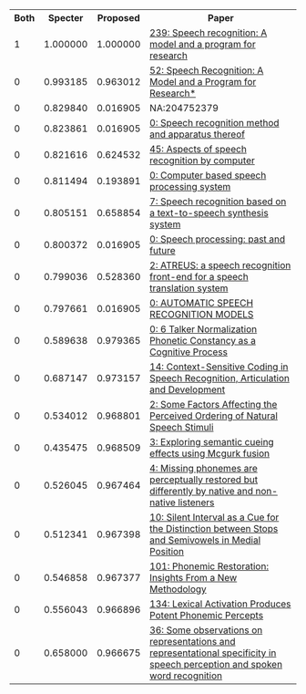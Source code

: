 <html><table><tr>
<th>Both</th>
<th>Specter</th>
<th>Proposed</th>
<th>Paper</th>
</tr>
<tr>
<td>1</td>
<td>1.000000</td>
<td>1.000000</td>
<td><a href="https://www.semanticscholar.org/paper/1ff661af7f909f8a8644a0b5d445216c357f8f76">239: Speech recognition: A model and a program for research</a></td>
</tr>
<tr>
<td>0</td>
<td>0.993185</td>
<td>0.963012</td>
<td><a href="https://www.semanticscholar.org/paper/c25028119e9b368e2d29da221f18f5c2efad060b">52: Speech Recognition: A Model and a Program for Research*</a></td>
</tr>
<tr>
<td>0</td>
<td>0.829840</td>
<td>0.016905</td>
<td>NA:204752379</td>
</tr>
<tr>
<td>0</td>
<td>0.823861</td>
<td>0.016905</td>
<td><a href="https://www.semanticscholar.org/paper/3fc7868dbdb541140a7352df46c6da8012c5699b">0: Speech recognition method and apparatus thereof</a></td>
</tr>
<tr>
<td>0</td>
<td>0.821616</td>
<td>0.624532</td>
<td><a href="https://www.semanticscholar.org/paper/1374222f975da69b26b0c34d4fac6d139a065e4d">45: Aspects of speech recognition by computer</a></td>
</tr>
<tr>
<td>0</td>
<td>0.811494</td>
<td>0.193891</td>
<td><a href="https://www.semanticscholar.org/paper/44f8fb01eef674137c92cd6252273dd4dd891191">0: Computer based speech processing system</a></td>
</tr>
<tr>
<td>0</td>
<td>0.805151</td>
<td>0.658854</td>
<td><a href="https://www.semanticscholar.org/paper/619cecb121835e66df74139fb122d61772be786b">7: Speech recognition based on a text-to-speech synthesis system</a></td>
</tr>
<tr>
<td>0</td>
<td>0.800372</td>
<td>0.016905</td>
<td><a href="https://www.semanticscholar.org/paper/5d68e4ab72a53008948d4707505da80937e3a406">0: Speech processing: past and future</a></td>
</tr>
<tr>
<td>0</td>
<td>0.799036</td>
<td>0.528360</td>
<td><a href="https://www.semanticscholar.org/paper/1bf36bc6ad4cd3c7087e6ac5ea9d8f2086432701">2: ATREUS: a speech recognition front-end for a speech translation system</a></td>
</tr>
<tr>
<td>0</td>
<td>0.797661</td>
<td>0.016905</td>
<td><a href="https://www.semanticscholar.org/paper/dab0cda708efa89ed565b3893695acf97ccf8ed1">0: AUTOMATIC SPEECH RECOGNITION MODELS</a></td>
</tr>
<tr>
<td>0</td>
<td>0.589638</td>
<td>0.979365</td>
<td><a href="https://www.semanticscholar.org/paper/933e7bf02e676c67c064e143aa436c46ea6e95b6">0: 6 Talker Normalization Phonetic Constancy as a Cognitive Process</a></td>
</tr>
<tr>
<td>0</td>
<td>0.687147</td>
<td>0.973157</td>
<td><a href="https://www.semanticscholar.org/paper/3276d40ebdd583104cb991a312dbc8822da2509f">14: Context-Sensitive Coding in Speech Recognition, Articulation and Development</a></td>
</tr>
<tr>
<td>0</td>
<td>0.534012</td>
<td>0.968801</td>
<td><a href="https://www.semanticscholar.org/paper/85303df392ba34e2e99534ca0a842ebd0a85e1c5">2: Some Factors Affecting the Perceived Ordering of Natural Speech Stimuli</a></td>
</tr>
<tr>
<td>0</td>
<td>0.435475</td>
<td>0.968509</td>
<td><a href="https://www.semanticscholar.org/paper/6153a5bc8bec4ce2aec8aafaff230fc752c440bf">3: Exploring semantic cueing effects using Mcgurk fusion</a></td>
</tr>
<tr>
<td>0</td>
<td>0.526045</td>
<td>0.967464</td>
<td><a href="https://www.semanticscholar.org/paper/a07218cc4c0e31ad8653fe015954a7e409574129">4: Missing phonemes are perceptually restored but differently by native and non-native listeners</a></td>
</tr>
<tr>
<td>0</td>
<td>0.512341</td>
<td>0.967398</td>
<td><a href="https://www.semanticscholar.org/paper/aef1f5f62d2c5567e32d2867a695c0b746b5a06e">10: Silent Interval as a Cue for the Distinction between Stops and Semivowels in Medial Position</a></td>
</tr>
<tr>
<td>0</td>
<td>0.546858</td>
<td>0.967377</td>
<td><a href="https://www.semanticscholar.org/paper/73bbdebf9e79a6c1199931c3e255f17b95c65b06">101: Phonemic Restoration: Insights From a New Methodology</a></td>
</tr>
<tr>
<td>0</td>
<td>0.556043</td>
<td>0.966896</td>
<td><a href="https://www.semanticscholar.org/paper/1e4f263b4d9658333b19c64e3a884c3d38b70b4d">134: Lexical Activation Produces Potent Phonemic Percepts</a></td>
</tr>
<tr>
<td>0</td>
<td>0.658000</td>
<td>0.966675</td>
<td><a href="https://www.semanticscholar.org/paper/c227d1ba395c630a36c6d76710c64f637ca8571c">36: Some observations on representations and representational specificity in speech perception and spoken word recognition</a></td>
</tr>
</table></html>
